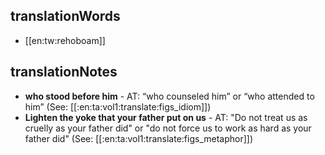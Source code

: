 ## translationWords

* [[en:tw:rehoboam]]

## translationNotes

* **who stood before him** - AT: “who counseled him” or “who attended to him” (See: [[:en:ta:vol1:translate:figs_idiom]])
* **Lighten the yoke that your father put on us** - AT: "Do not treat us as cruelly as your father did" or "do not force us to work as hard as your father did" (See: [[:en:ta:vol1:translate:figs_metaphor]])
